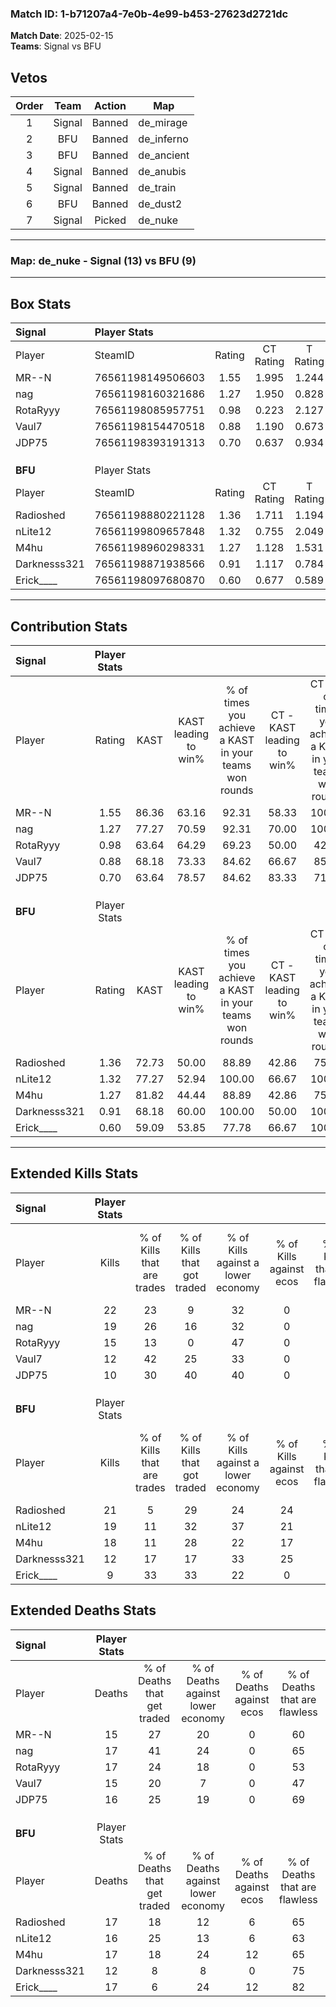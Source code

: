 ### Match ID: 1-b71207a4-7e0b-4e99-b453-27623d2721dc  
**Match Date**: 2025-02-15  
**Teams**: Signal vs BFU  

## Vetos  

| Order | Team | Action | Map |
| :---: | :--: | :----: | --- |
| 1 | Signal | Banned | de_mirage |
| 2 | BFU | Banned | de_inferno |
| 3 | BFU | Banned | de_ancient |
| 4 | Signal | Banned | de_anubis |
| 5 | Signal | Banned | de_train |
| 6 | BFU | Banned | de_dust2 |
| 7 | Signal | Picked | de_nuke |

---  

### **Map**: de_nuke - Signal (13) vs BFU (9)  
---  

## Box Stats  

| **Signal**   | Player Stats      |        |           |          |       |       |       |         |        |      |     |
| :- | :- | :-: | :-: | :-: | :-: | :-: | :-: | :-: | :-: | :-: | :-: |
| Player       | SteamID           | Rating | CT Rating | T Rating | KAST  |  ADR  | Kills | Assists | Deaths | K/D  | HS% |
| MR--N        | 76561198149506603 |  1.55  |   1.995   |  1.244   | 86.36 | 103.0 |  22   |    7    |   15   | 1.47 | 59  |
| nag          | 76561198160321686 |  1.27  |   1.950   |  0.828   | 77.27 | 88.5  |  19   |    6    |   17   | 1.12 | 78  |
| RotaRyyy     | 76561198085957751 |  0.98  |   0.223   |  2.127   | 63.64 | 78.0  |  15   |    6    |   17   | 0.88 | 46  |
| Vaul7        | 76561198154470518 |  0.88  |   1.190   |  0.673   | 68.18 | 65.7  |  12   |    1    |   15   | 0.80 | 66  |
| JDP75        | 76561198393191313 |  0.70  |   0.637   |  0.934   | 63.64 | 49.7  |  10   |    2    |   16   | 0.63 | 20  |
|              |                   |        |           |          |       |       |       |         |        |      |     |
|              |                   |        |           |          |       |       |       |         |        |      |     |
|              |                   |        |           |          |       |       |       |         |        |      |     |
| **BFU**      | Player Stats      |        |           |          |       |       |       |         |        |      |     |
| Player       | SteamID           | Rating | CT Rating | T Rating | KAST  |  ADR  | Kills | Assists | Deaths | K/D  | HS% |
| Radioshed    | 76561198880221128 |  1.36  |   1.711   |  1.194   | 72.73 | 103.7 |  21   |    4    |   17   | 1.24 | 42  |
| nLite12      | 76561199809657848 |  1.32  |   0.755   |  2.049   | 77.27 | 99.3  |  19   |    5    |   16   | 1.19 | 63  |
| M4hu         | 76561198960298331 |  1.27  |   1.128   |  1.531   | 81.82 | 91.7  |  18   |    6    |   17   | 1.06 | 61  |
| Darknesss321 | 76561198871938566 |  0.91  |   1.117   |  0.784   | 68.18 | 50.6  |  12   |    2    |   12   | 1.00 |  8  |
| Erick____    | 76561198097680870 |  0.60  |   0.677   |  0.589   | 59.09 | 48.1  |   9   |    3    |   17   | 0.53 | 11  |
---  

## Contribution Stats  

| **Signal**   | Player Stats |       |                      |                                                        |                           |                                                             |                          |                                                            |
| :- | :-: | :-: | :-: | :-: | :-: | :-: | :-: | :-: |
| Player       |    Rating    | KAST  | KAST leading to win% | % of times you achieve a KAST in your teams won rounds | CT - KAST leading to win% | CT - % of times you achieve a KAST in your teams won rounds | T - KAST leading to win% | T - % of times you achieve a KAST in your teams won rounds |
| MR--N        |     1.55     | 86.36 |        63.16         |                         92.31                          |           58.33           |                           100.00                            |          71.43           |                           83.33                            |
| nag          |     1.27     | 77.27 |        70.59         |                         92.31                          |           70.00           |                           100.00                            |          71.43           |                           83.33                            |
| RotaRyyy     |     0.98     | 63.64 |        64.29         |                         69.23                          |           50.00           |                            42.86                            |          75.00           |                           100.00                           |
| Vaul7        |     0.88     | 68.18 |        73.33         |                         84.62                          |           66.67           |                            85.71                            |          83.33           |                           83.33                            |
| JDP75        |     0.70     | 63.64 |        78.57         |                         84.62                          |           83.33           |                            71.43                            |          75.00           |                           100.00                           |
|              |              |       |                      |                                                        |                           |                                                             |                          |                                                            |
|              |              |       |                      |                                                        |                           |                                                             |                          |                                                            |
|              |              |       |                      |                                                        |                           |                                                             |                          |                                                            |
| **BFU**      | Player Stats |       |                      |                                                        |                           |                                                             |                          |                                                            |
| Player       |    Rating    | KAST  | KAST leading to win% | % of times you achieve a KAST in your teams won rounds | CT - KAST leading to win% | CT - % of times you achieve a KAST in your teams won rounds | T - KAST leading to win% | T - % of times you achieve a KAST in your teams won rounds |
| Radioshed    |     1.36     | 72.73 |        50.00         |                         88.89                          |           42.86           |                            75.00                            |          55.56           |                           100.00                           |
| nLite12      |     1.32     | 77.27 |        52.94         |                         100.00                         |           66.67           |                           100.00                            |          45.45           |                           100.00                           |
| M4hu         |     1.27     | 81.82 |        44.44         |                         88.89                          |           42.86           |                            75.00                            |          45.45           |                           100.00                           |
| Darknesss321 |     0.91     | 68.18 |        60.00         |                         100.00                         |           50.00           |                           100.00                            |          71.43           |                           100.00                           |
| Erick____    |     0.60     | 59.09 |        53.85         |                         77.78                          |           66.67           |                           100.00                            |          42.86           |                           60.00                            |
---  

## Extended Kills Stats  

| **Signal**   | Player Stats |                            |                            |                                    |                         |                              |                                 |                                       |                    |           |
| :- | :-: | :-: | :-: | :-: | :-: | :-: | :-: | :-: | :-: | :-: |
| Player       |    Kills     | % of Kills that are trades | % of Kills that got traded | % of Kills against a lower economy | % of Kills against ecos | % of Kills that are flawless | % of Kills that are close duels | % of Kills that are assisted by flash | Pistol Round Kills | AWP Kills |
| MR--N        |      22      |             23             |             9              |                 32                 |            0            |              77              |                5                |                   5                   |         0          |     0     |
| nag          |      19      |             26             |             16             |                 32                 |            0            |              53              |               16                |                  11                   |         3          |     0     |
| RotaRyyy     |      15      |             13             |             0              |                 47                 |            0            |              73              |                0                |                   0                   |         0          |     0     |
| Vaul7        |      12      |             42             |             25             |                 33                 |            0            |              67              |                8                |                   0                   |         1          |     0     |
| JDP75        |      10      |             30             |             40             |                 40                 |            0            |              80              |                0                |                   0                   |         3          |     0     |
|              |              |                            |                            |                                    |                         |                              |                                 |                                       |                    |           |
|              |              |                            |                            |                                    |                         |                              |                                 |                                       |                    |           |
|              |              |                            |                            |                                    |                         |                              |                                 |                                       |                    |           |
| **BFU**      | Player Stats |                            |                            |                                    |                         |                              |                                 |                                       |                    |           |
| Player       |    Kills     | % of Kills that are trades | % of Kills that got traded | % of Kills against a lower economy | % of Kills against ecos | % of Kills that are flawless | % of Kills that are close duels | % of Kills that are assisted by flash | Pistol Round Kills | AWP Kills |
| Radioshed    |      21      |             5              |             29             |                 24                 |           24            |              62              |               10                |                   0                   |         3          |     1     |
| nLite12      |      19      |             11             |             32             |                 37                 |           21            |              58              |                0                |                   0                   |         3          |     2     |
| M4hu         |      18      |             11             |             28             |                 22                 |           17            |              44              |                0                |                   0                   |         1          |     0     |
| Darknesss321 |      12      |             17             |             17             |                 33                 |           25            |              75              |                8                |                   0                   |         0          |     9     |
| Erick____    |      9       |             33             |             33             |                 22                 |            0            |              56              |                0                |                   0                   |         2          |     0     |
## Extended Deaths Stats  

| **Signal**   | Player Stats |                             |                                   |                          |                               |                            |                           |               |
| :- | :-: | :-: | :-: | :-: | :-: | :-: | :-: | :-: |
| Player       |    Deaths    | % of Deaths that get traded | % of Deaths against lower economy | % of Deaths against ecos | % of Deaths that are flawless | % of Deaths that are close | % of Deaths while blinded | Deaths to AWP |
| MR--N        |      15      |             27              |                20                 |            0             |              60               |             13             |             0             |       4       |
| nag          |      17      |             41              |                24                 |            0             |              65               |             0              |             0             |       2       |
| RotaRyyy     |      17      |             24              |                18                 |            0             |              53               |             6              |             0             |       1       |
| Vaul7        |      15      |             20              |                 7                 |            0             |              47               |             0              |             0             |       3       |
| JDP75        |      16      |             25              |                19                 |            0             |              69               |             0              |             0             |       2       |
|              |              |                             |                                   |                          |                               |                            |                           |               |
|              |              |                             |                                   |                          |                               |                            |                           |               |
|              |              |                             |                                   |                          |                               |                            |                           |               |
| **BFU**      | Player Stats |                             |                                   |                          |                               |                            |                           |               |
| Player       |    Deaths    | % of Deaths that get traded | % of Deaths against lower economy | % of Deaths against ecos | % of Deaths that are flawless | % of Deaths that are close | % of Deaths while blinded | Deaths to AWP |
| Radioshed    |      17      |             18              |                12                 |            6             |              65               |             6              |             0             |       0       |
| nLite12      |      16      |             25              |                13                 |            6             |              63               |             0              |             0             |       0       |
| M4hu         |      17      |             18              |                24                 |            12            |              65               |             18             |             6             |       0       |
| Darknesss321 |      12      |              8              |                 8                 |            0             |              75               |             8              |            17             |       0       |
| Erick____    |      17      |              6              |                24                 |            12            |              82               |             0              |             0             |       0       |
